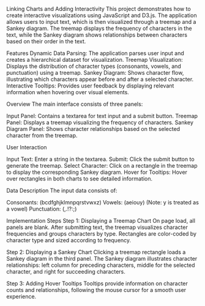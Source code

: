 Linking Charts and Adding Interactivity
This project demonstrates how to create interactive visualizations using JavaScript and D3.js. The application allows users to input text, which is then visualized through a treemap and a Sankey diagram. The treemap displays the frequency of characters in the text, while the Sankey diagram shows relationships between characters based on their order in the text.


Features
Dynamic Data Parsing: The application parses user input and creates a hierarchical dataset for visualization.
Treemap Visualization: Displays the distribution of character types (consonants, vowels, and punctuation) using a treemap.
Sankey Diagram: Shows character flow, illustrating which characters appear before and after a selected character.
Interactive Tooltips: Provides user feedback by displaying relevant information when hovering over visual elements.

Overview
The main interface consists of three panels:

Input Panel: Contains a textarea for text input and a submit button.
Treemap Panel: Displays a treemap visualizing the frequency of characters.
Sankey Diagram Panel: Shows character relationships based on the selected character from the treemap.

User Interaction

Input Text: Enter a string in the textarea.
Submit: Click the submit button to generate the treemap.
Select Character: Click on a rectangle in the treemap to display the corresponding Sankey diagram.
Hover for Tooltips: Hover over rectangles in both charts to see detailed information.

Data Description
The input data consists of:

Consonants: (bcdfghjklmnpqrstvwxz)
Vowels: (aeiouy) (Note: y is treated as a vowel)
Punctuation: (,.!?:;)

Implementation Steps
Step 1: Displaying a Treemap Chart
On page load, all panels are blank.
After submitting text, the treemap visualizes character frequencies and groups characters by type.
Rectangles are color-coded by character type and sized according to frequency.

Step 2: Displaying a Sankey Chart
Clicking a treemap rectangle loads a Sankey diagram in the third panel.
The Sankey diagram illustrates character relationships: left column for preceding characters, middle for the selected character, and right for succeeding characters.

Step 3: Adding Hover Tooltips
Tooltips provide information on character counts and relationships, following the mouse cursor for a smooth user experience.
